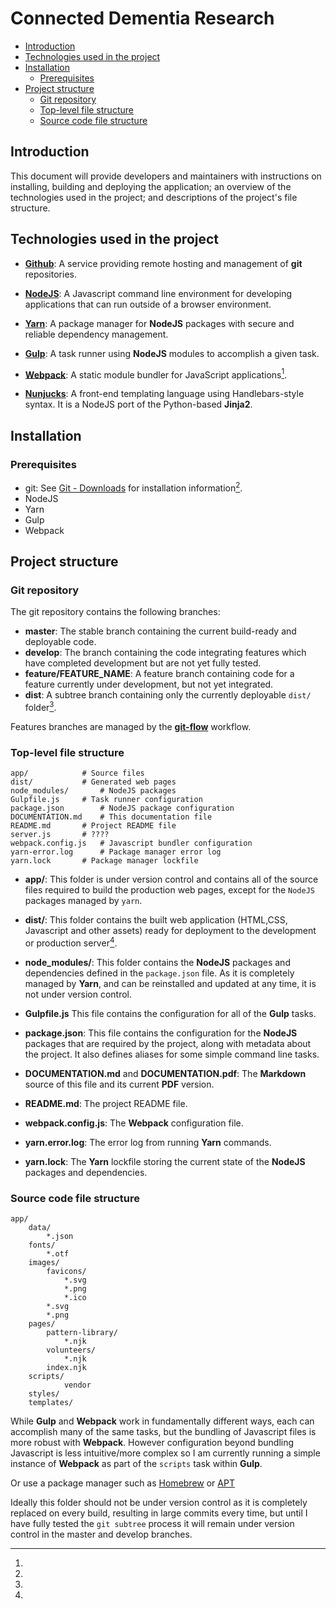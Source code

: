 # Connected Dementia Research

- [Introduction](#introduction)
- [Technologies used in the project](#technologies-used-in-the-project)
- [Installation](#installation)
	- [Prerequisites](#prerequisites)
- [Project structure](#project-structure)
	- [Git repository](#git-repository)
	- [Top-level file structure](#top-level-file-structure)
	- [Source code file structure](#source-code-file-structure)

## Introduction

This document will provide developers and maintainers with instructions on installing, building and deploying the application; an overview of the technologies used in the project; and descriptions of the project's file structure.

## Technologies used in the project

- **[Github](https://github.com)**: A service providing remote hosting and management of **git** repositories.

- **[NodeJS](https://nodejs.org)**: A Javascript command line environment for developing applications that can run outside of a browser environment.

- **[Yarn](https://yarnpkg.com/lang/en/)**: A package manager for **NodeJS** packages with secure and reliable dependency management.

- **[Gulp](https://gulpjs.com)**: A task runner using **NodeJS** modules to accomplish a given task.

- **[Webpack](https://webpack.js.org)**: A static module bundler for JavaScript applications[^webpack].

- **[Nunjucks](https://mozilla.github.io/nunjucks/)**: A front-end templating language using Handlebars-style syntax. It is a NodeJS port of the Python-based **Jinja2**.

## Installation

### Prerequisites

- git: See [Git - Downloads](https://git-scm.com/downloads) for installation information[^pm].
- NodeJS
- Yarn
- Gulp
- Webpack

## Project structure

### Git repository

The git repository contains the following branches:

- **master**: The stable branch containing the current build-ready and deployable code.
- **develop**: The branch containing the code integrating features which have completed development but are not yet fully tested.
- **feature/FEATURE_NAME**: A feature branch containing code for a feature currently under development, but not yet integrated.
- **dist**: A subtree branch containing only the currently deployable `dist/` folder[^dist].

Features branches are managed by the **[git-flow](https://jeffkreeftmeijer.com/git-flow/)** workflow.

### Top-level file structure

```
app/			# Source files
dist/			# Generated web pages
node_modules/		# NodeJS packages
Gulpfile.js		# Task runner configuration
package.json		# NodeJS package configuration
DOCUMENTATION.md	# This documentation file
README.md		# Project README file
server.js		# ????
webpack.config.js	# Javascript bundler configuration
yarn-error.log		# Package manager error log
yarn.lock		# Package manager lockfile
```

- **app/**: This folder is under version control and contains all of the source files required to build the production web pages, except for the `NodeJS` packages managed by `yarn`.

- **dist/**: This folder contains the built web application (HTML,CSS, Javascript and other assets) ready for deployment to the development or production server[^dist].

- **node_modules/**: This folder contains the **NodeJS** packages and dependencies defined in the `package.json` file. As it is completely managed by **Yarn**, and can be reinstalled and updated at any time, it is not under version control.

- **Gulpfile.js** This file contains the configuration for all of the **Gulp** tasks.

- **package.json**: This file contains the configuration for the **NodeJS** packages that are required by the project, along with metadata about the project. It also defines aliases for some simple command line tasks.

- **DOCUMENTATION.md** and **DOCUMENTATION.pdf**: The **Markdown** source of this file and its current **PDF** version.

- **README.md**: The project README file.

- **webpack.config.js**: The **Webpack** configuration file.

- **yarn.error.log**: The error log from running **Yarn** commands.

- **yarn.lock**: The **Yarn** lockfile storing the current state of the **NodeJS** packages and dependencies.

### Source code file structure

```
app/
    data/
        *.json
    fonts/
        *.otf
    images/
        favicons/
            *.svg
            *.png
            *.ico
        *.svg
        *.png
    pages/
        pattern-library/
            *.njk
        volunteers/
            *.njk
        index.njk
    scripts/
		    vendor
    styles/
    templates/
```

[^webpack]:

  While **Gulp** and **Webpack** work in fundamentally different ways, each can accomplish many of the same tasks, but the bundling of Javascript files is more robust with **Webpack**. However configuration beyond bundling Javascript is less intuitive/more complex so I am currently running a simple instance of **Webpack** as part of the `scripts` task within **Gulp**.

[^pm]:

  Or use a package manager such as [Homebrew](https://brew.sh) or [APT](https://wiki.debian.org/Apt)

[^dist]:

  Ideally this folder should not be under version control as it is completely replaced on every build, resulting in large commits every time, but until I have fully tested the `git subtree` process it will remain under version control in the master and develop branches.
